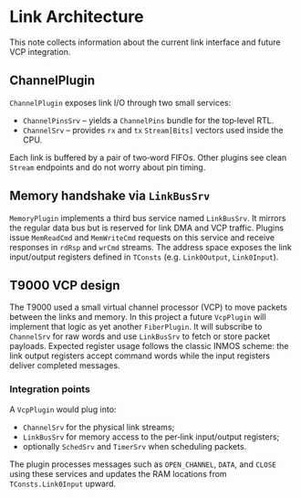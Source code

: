 # Link Architecture

This note collects information about the current link interface and future VCP integration.

## ChannelPlugin

`ChannelPlugin` exposes link I/O through two small services:

- `ChannelPinsSrv` – yields a `ChannelPins` bundle for the top‑level RTL.
- `ChannelSrv` – provides `rx` and `tx` `Stream[Bits]` vectors used inside the CPU.

Each link is buffered by a pair of two‑word FIFOs. Other plugins see clean `Stream` endpoints and do not worry about pin timing.

## Memory handshake via `LinkBusSrv`

`MemoryPlugin` implements a third bus service named `LinkBusSrv`.  It mirrors the
regular data bus but is reserved for link DMA and VCP traffic.  Plugins issue
`MemReadCmd` and `MemWriteCmd` requests on this service and receive responses in
`rdRsp` and `wrCmd` streams.  The address space exposes the link input/output
registers defined in `TConsts` (e.g. `Link0Output`, `Link0Input`).

## T9000 VCP design

The T9000 used a small virtual channel processor (VCP) to move packets between
the links and memory.  In this project a future `VcpPlugin` will implement that
logic as yet another `FiberPlugin`.  It will subscribe to `ChannelSrv` for raw
words and use `LinkBusSrv` to fetch or store packet payloads.  Expected register
usage follows the classic INMOS scheme: the link output registers accept command
words while the input registers deliver completed messages.

### Integration points

A `VcpPlugin` would plug into:

- `ChannelSrv` for the physical link streams;
- `LinkBusSrv` for memory access to the per‑link input/output registers;
- optionally `SchedSrv` and `TimerSrv` when scheduling packets.

The plugin processes messages such as `OPEN_CHANNEL`, `DATA`, and `CLOSE` using
these services and updates the RAM locations from `TConsts.Link0Input` upward.

